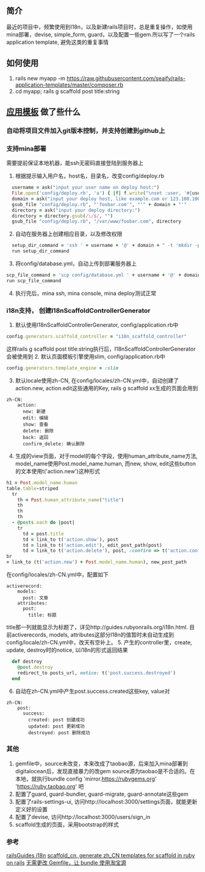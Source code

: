 ## 简介
最近的项目中，频繁使用到I18n，以及新建rails项目时，总是重复操作，如使用mina部署，devise, simple_form, guard，以及配置一些gem.所以写了一个rails application template, 避免这类的重复事情

## 如何使用
1. rails new myapp -m https://raw.githubusercontent.com/seaify/rails-application-templates/master/composer.rb
2. cd myapp; rails g scaffold post title:string

## [应用模板](composer.rb) 做了些什么
### 自动将项目文件加入git版本控制，并支持创建到github上
### 支持mina部署
需要提前保证本地机器，能ssh无密码直接登陆到服务器上
1. 根据提示输入用户名，host名，目录名，改变config/deploy.rb
```ruby
  username = ask("input your user name on deploy host:")
  File.open('config/deploy.rb', 'a') { |f| f.write("\nset :user, '#{username}'\n")}
  domain = ask("input your deploy host, like example.com or 123.100.100.100:")
  gsub_file "config/deploy.rb", "'foobar.com'", "'" + domain + "'"
  directory = ask("input your deploy directory:")
  directory = directory.gsub(/\/$/, "")
  gsub_file "config/deploy.rb", "/var/www/foobar.com", directory
```
2. 自动在服务器上创建相应目录，以及修改权限
```ruby
  setup_dir_command = 'ssh ' + username + '@' + domain + " -t 'mkdir -p " + directory  + ';chown -R ' + username + ' ' + directory + "'"
  run setup_dir_command
```
3. 将config/database.yml，自动上传到部署服务器上
```ruby
scp_file_command = 'scp config/database.yml ' + username + '@' + domain + ':' + directory + '/shared/config/'
run scp_file_command
```
4. 执行完后，mina ssh, mina console, mina deploy测试正常

### i18n支持， 创建I18nScaffoldControllerGenerator
1. 默认使用I18nScaffoldControllerGenerator, config/application.rb中
```ruby
config.generators.scaffold_controller = "i18n_scaffold_controller"
```
这样rails g scaffold post title:string执行后，I18nScaffoldControllerGenerator会被使用到
2. 默认页面模板引擎使用slim, config/application.rb中
```ruby
config.generators.template_engine = :slim
```
3. 默认locale使用zh-CN, 在config/locales/zh-CN.yml中，自动创建了action.new, action.edit这些通用的Key, rails g scaffold xx生成的页面会用到
```
zh-CN:
	action:
	  new: 新建
      edit: 编辑
      show: 查看
      delete: 删除
      back: 返回
      confirm_delete: 确认删除
```
4. 生成的view页面，对于model的每个字段，使用human_attribute_name方法, model_name使用Post.model_name.human, 而new, show, edit这些button的文本使用t('action.new')这种形式
```ruby
h1 = Post.model_name.human
table.table-striped
  tr
    th = Post.human_attribute_name("title")
    th
    th
    th
  - @posts.each do |post|
    tr
      td = post.title
      td = link_to t('action.show'), post
      td = link_to t('action.edit'), edit_post_path(post)
      td = link_to t('action.delete'), post, :confirm => t('action.confirm_delete'), :method => :delete
br
= link_to (t('action.new') + Post.model_name.human), new_post_path
```
在config/locales/zh-CN.yml中，配置如下
```
activerecord:
	models:
	  post: 文章
	attributes:
	  post:
	    title: 标题
```
title那一列就能显示为标题了，详见http://guides.rubyonrails.org/i18n.html. 目前activerecords, models, attributes这部分I18n的值暂时未自动生成到config/locale/zh-CN.yml中，改天有空补上。
5. 产生的controller里，create, update, destroy时的notice, 以i18n的形式返回结果
```ruby
  def destroy
    @post.destroy
    redirect_to posts_url, notice: t('post.success.destroyed')
  end
```
6. 自动在zh-CN.yml中产生post.success.created这些key, value对
```
zh-CN:
	post:
	  success:
	    created: post 创建成功
		updated: post 更新成功
		destroyed: post 删除成功
```

### 其他
1. gemfile中，source未改变，本来改成了taobao源，后来加入mina部署到digitalocean后，发现直接暴力的改gem source源为taobao是不合适的。在本地，就执行bundle config 'mirror.https://rubygems.org' 'https://ruby.taobao.org' 吧
2. 配置了guard, guard-bundler, guard-migrate, guard-annotate这些gem
3. 配置了rails-settings-ui, 访问http://localhost:3000/settings页面，就能更新定义好的设置
4. 配置了devise, 访问http://localhost:3000/users/sign_in
5. scaffold生成的页面，采用bootstrap的样式

### 参考
[railsGuides i18n](http://guides.rubyonrails.org/i18n.html)
[scaffold_cn, generate zh_CN templates for scaffold in ruby on rails](https://github.com/homeway/scaffold_cn)
[无需更改 Gemfile，让 bundle 使用淘宝源](https://ruby-china.org/topics/26314)
